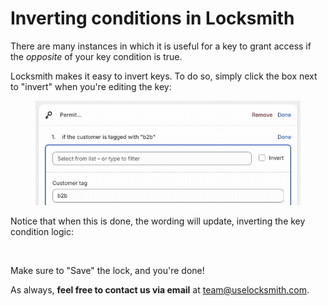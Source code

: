 # Inverting conditions in Locksmith

There are many instances in which it is useful for a key to grant access if the _opposite_ of your key condition is true.&#x20;

Locksmith makes it easy to invert keys. To do so, simply click the box next to "invert" when you're editing the key:

<figure><img src="../../.gitbook/assets/2025-03-21 13.09.00.gif" alt=""><figcaption></figcaption></figure>

Notice that when this is done, the wording will update, inverting the key condition logic:

<figure><img src="../../.gitbook/assets/Screenshot 2025-03-21 at 1.09.41 PM.png" alt=""><figcaption></figcaption></figure>

Make sure to "Save" the lock, and you're done!

As always, **feel free to contact us via email** at team@uselocksmith.com.
